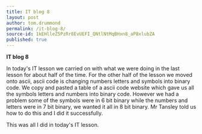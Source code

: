 ```yaml
---
title: IT blog 8
layout: post
author: tom.drummond
permalink: /it-blog-8/
source-id: 1kEHlleZ5PzRr8EvUEFI_QNtlNtMqBHxn8_aP8xlubZA
published: true
---
```

**IT blog 8**

In today's IT lesson we carried on with what we were doing in the last lesson for about half of the time. For the other half of the lesson we moved onto ascii, ascii code is changing numbers letters and symbols into binary code. We copy and pasted a table of a ascii code website which gave us all the symbols letters and numbers into binary code. However we had a problem some of the symbols were in 6 bit binary while the numbers and letters were in 7 bit binary, we wanted it all in 8 bit binary. Mr Tansley told us how to do this and I did it successfully.

This was all I did in today's IT lesson.

